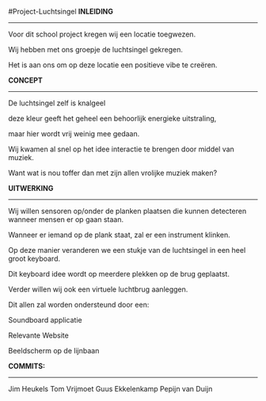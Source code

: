 #Project-Luchtsingel
**INLEIDING**
_____________________________________________________
Voor dit school project kregen wij een locatie toegwezen.

Wij hebben met ons groepje de luchtsingel gekregen.

Het is aan ons om op deze locatie een positieve vibe te creëren.

**CONCEPT**
_____________________________________________________
De luchtsingel zelf is knalgeel

deze kleur geeft het geheel een behoorlijk energieke uitstraling,

maar hier wordt vrij weinig mee gedaan.

Wij kwamen al snel op het idee interactie te brengen door middel van muziek.

Want wat is nou toffer dan met zijn allen vrolijke muziek maken?

**UITWERKING**
_____________________________________________________
Wij willen sensoren op/onder de planken plaatsen die kunnen detecteren wanneer mensen er op gaan staan.

Wanneer er iemand op de plank staat, zal er een instrument klinken.

Op deze manier veranderen we een stukje van de luchtsingel in een heel groot keyboard.

Dit keyboard idee wordt op meerdere plekken op de brug geplaatst.

Verder willen wij ook een virtuele luchtbrug aanleggen.

Dit allen zal worden ondersteund door een:

Soundboard applicatie

Relevante Website

Beeldscherm op de lijnbaan

**COMMITS:**
_____________________________________________________
Jim Heukels
Tom Vrijmoet
Guus Ekkelenkamp
Pepijn van Duijn
